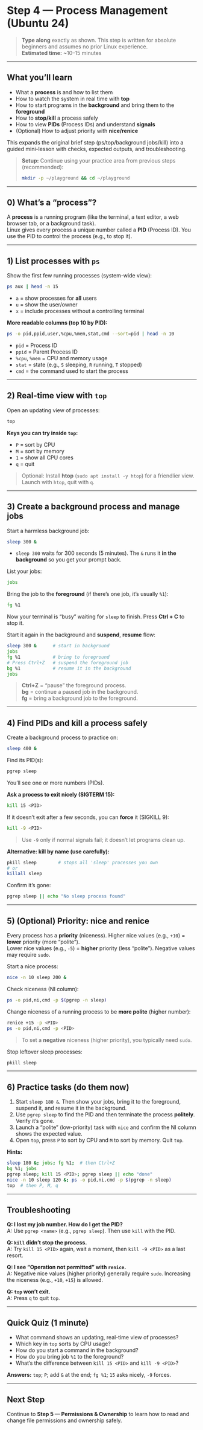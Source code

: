# Step 4 — Process Management (Ubuntu 24)

> **Type along** exactly as shown. This step is written for absolute beginners and assumes no prior Linux experience.  
> **Estimated time:** ~10–15 minutes

---

## What you’ll learn
- What a **process** is and how to list them
- How to watch the system in real time with **top**
- How to start programs in the **background** and bring them to the **foreground**
- How to **stop/kill** a process safely
- How to view **PIDs** (Process IDs) and understand **signals**
- (Optional) How to adjust priority with **nice/renice**

This expands the original brief step (ps/top/background jobs/kill) into a guided mini-lesson with checks, expected outputs, and troubleshooting.

> **Setup:** Continue using your practice area from previous steps (recommended):  
> ```bash
> mkdir -p ~/playground && cd ~/playground
> ```

---

## 0) What’s a “process”?

A **process** is a running program (like the terminal, a text editor, a web browser tab, or a background task).  
Linux gives every process a unique number called a **PID** (Process ID). You use the PID to control the process (e.g., to stop it).

---

## 1) List processes with `ps`

Show the first few running processes (system-wide view):
```bash
ps aux | head -n 15
```
- `a` = show processes for **all** users
- `u` = show the user/owner
- `x` = include processes without a controlling terminal

**More readable columns (top 10 by PID):**
```bash
ps -o pid,ppid,user,%cpu,%mem,stat,cmd --sort=pid | head -n 10
```
- `pid` = Process ID
- `ppid` = Parent Process ID
- `%cpu`, `%mem` = CPU and memory usage
- `stat` = state (e.g., `S` sleeping, `R` running, `T` stopped)
- `cmd` = the command used to start the process

---

## 2) Real-time view with `top`

Open an updating view of processes:
```bash
top
```
**Keys you can try inside `top`:**
- `P` = sort by CPU
- `M` = sort by memory
- `1` = show all CPU cores
- `q` = quit

> Optional: Install **htop** (`sudo apt install -y htop`) for a friendlier view. Launch with `htop`, quit with `q`.

---

## 3) Create a background process and manage jobs

Start a harmless background job:
```bash
sleep 300 &
```
- `sleep 300` waits for 300 seconds (5 minutes). The `&` runs it **in the background** so you get your prompt back.

List your jobs:
```bash
jobs
```

Bring the job to the **foreground** (if there’s one job, it’s usually `%1`):
```bash
fg %1
```
Now your terminal is “busy” waiting for `sleep` to finish. Press **Ctrl + C** to stop it.

Start it again in the background and **suspend**, **resume** flow:
```bash
sleep 300 &      # start in background
jobs             
fg %1            # bring to foreground
# Press Ctrl+Z   # suspend the foreground job
bg %1            # resume it in the background
jobs
```

> **Ctrl+Z** = “pause” the foreground process.  
> **bg** = continue a paused job in the background.  
> **fg** = bring a background job to the foreground.

---

## 4) Find PIDs and kill a process safely

Create a background process to practice on:
```bash
sleep 400 &
```

Find its PID(s):
```bash
pgrep sleep
```
You’ll see one or more numbers (PIDs).

**Ask a process to exit nicely (SIGTERM 15):**
```bash
kill 15 <PID>
```
If it doesn’t exit after a few seconds, you can **force** it (SIGKILL 9):
```bash
kill -9 <PID>
```
> Use `-9` only if normal signals fail; it doesn’t let programs clean up.

**Alternative: kill by name (use carefully):**
```bash
pkill sleep        # stops all 'sleep' processes you own
# or
killall sleep
```

Confirm it’s gone:
```bash
pgrep sleep || echo "No sleep process found"
```

---

## 5) (Optional) Priority: nice and renice

Every process has a **priority** (niceness). Higher nice values (e.g., `+10`) = **lower** priority (more “polite”).  
Lower nice values (e.g., `-5`) = **higher** priority (less “polite”). Negative values may require `sudo`.

Start a nice process:
```bash
nice -n 10 sleep 200 &
```
Check niceness (NI column):
```bash
ps -o pid,ni,cmd -p $(pgrep -n sleep)
```
Change niceness of a running process to be **more polite** (higher number):
```bash
renice +15 -p <PID>
ps -o pid,ni,cmd -p <PID>
```
> To set a **negative** niceness (higher priority), you typically need `sudo`.

Stop leftover sleep processes:
```bash
pkill sleep
```

---

## 6) Practice tasks (do them now)

1) Start `sleep 180 &`. Then show your jobs, bring it to the foreground, suspend it, and resume it in the background.  
2) Use `pgrep sleep` to find the PID and then terminate the process **politely**. Verify it’s gone.  
3) Launch a “polite” (low-priority) task with `nice` and confirm the NI column shows the expected value.  
4) Open `top`, press `P` to sort by CPU and `M` to sort by memory. Quit `top`.  

**Hints:**
```bash
sleep 180 &; jobs; fg %1;  # then Ctrl+Z
bg %1; jobs
pgrep sleep; kill 15 <PID>; pgrep sleep || echo "done"
nice -n 10 sleep 120 &; ps -o pid,ni,cmd -p $(pgrep -n sleep)
top  # then P, M, q
```

---

## Troubleshooting

**Q: I lost my job number. How do I get the PID?**  
A: Use `pgrep <name>` (e.g., `pgrep sleep`). Then use `kill` with the PID.

**Q: `kill` didn’t stop the process.**  
A: Try `kill 15 <PID>` again, wait a moment, then `kill -9 <PID>` as a last resort.

**Q: I see “Operation not permitted” with `renice`.**  
A: Negative nice values (higher priority) generally require `sudo`. Increasing the niceness (e.g., `+10`, `+15`) is allowed.

**Q: `top` won’t exit.**  
A: Press `q` to quit `top`.

---

## Quick Quiz (1 minute)
- What command shows an updating, real-time view of processes?  
- Which key in `top` sorts by CPU usage?  
- How do you start a command in the background?  
- How do you bring job `%1` to the foreground?  
- What’s the difference between `kill 15 <PID>` and `kill -9 <PID>`?

**Answers:** `top`; `P`; add `&` at the end; `fg %1`; `15` asks nicely, `-9` forces.

---

## Next Step
Continue to **Step 5 — Permissions & Ownership** to learn how to read and change file permissions and ownership safely.
